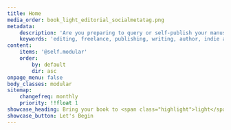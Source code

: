 ```yaml
---
title: Home
media_order: book_light_editorial_socialmetatag.png
metadata:
    description: 'Are you preparing to query or self-publish your manuscript? Book Light Editorial offers freelance developmental editing and copyediting services for indie authors and publishing authors. We will help you create the best possible verson of your book.'
    keywords: 'editing, freelance, publishing, writing, author, indie author, editor, self-publishing, developmental editing, copyediting, manuscript'
content:
    items: '@self.modular'
    order:
        by: default
        dir: asc
onpage_menu: false
body_classes: modular
sitemap:
    changefreq: monthly
    priority: !!float 1
showcase_heading: Bring your book to <span class="highlight">light</span>
showcase_button: Let's Begin
---
```

